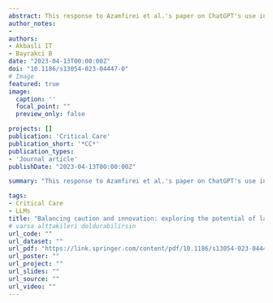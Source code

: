 ```yaml
---
abstract: This response to Azamfirei et al.'s paper on ChatGPT's use in decision-making highlights the need for caution but also underlines the potential benefits of language models. It showcases instances where GPT models have been crucial, like in disaster relief efforts, and suggests that while we must be wary of misapplication, the adaptability of these models promises valuable advancements. Citing the historical resistance to technology, such as calculators in education, it suggests that initial skepticism often gives way to acceptance and innovation. The authors advocate for a balanced view that embraces the positive impacts of emerging technologies, encouraging ongoing dialogue to maximize their societal benefits.
author_notes:
-
authors:
- Akbasli IT
- Bayrakci B
date: "2023-04-13T00:00:00Z"
doi: "10.1186/s13054-023-04447-0"
# Image
featured: true
image:
  caption: ''
  focal_point: ""
  preview_only: false

projects: []
publication: 'Critical Care'
publication_short: '*CC*'
publication_types:
- 'Journal article'
publishDate: "2023-04-13T00:00:00Z"

summary: "This response to Azamfirei et al.'s paper on ChatGPT's use in decision-making highlights the need for caution but also underlines the potential benefits of language models. It showcases instances where GPT models have been crucial, like in disaster relief efforts, and suggests that while we must be wary of misapplication, the adaptability of these models promises valuable advancements. Citing the historical resistance to technology, such as calculators in education, it suggests that initial skepticism often gives way to acceptance and innovation. The authors advocate for a balanced view that embraces the positive impacts of emerging technologies, encouraging ongoing dialogue to maximize their societal benefits."

tags: 
- Critical Care
- LLMs
title: "Balancing caution and ınnovation: exploring the potential of large language models in critical decision-making"
# varsa alttakileri doldurabilirsin
url_code: ""
url_dataset: ""
url_pdf: "https://link.springer.com/content/pdf/10.1186/s13054-023-04447-0.pdf"
url_poster: ""
url_project: ""
url_slides: ""
url_source: ""
url_video: ""
---
```



<!-- 
---
abstract: Özet
author_notes:
-
authors:
- 
-
-
date: "yüklemeyyy-mm-ddT00:00:00Z"
doi: ""
featured: false
image:
  caption: 'Featured on the cover of [*JCB*](https://rupress.org/jcb/issue/209/2)'
  focal_point: ""
  preview_only: false
projects: []
publication: 'dergi ismi'
publication_short: "*dergi ismi kısaltma*"
publication_types:
- "2"
publishDate: "yayınlanmayyy-mm-ddT00:00:00Z"

summary: ""
tags: 
- GPT ile tag bul
title: başlık
# varsa alttakileri doldurabilirsin
url_code: ""
url_dataset: ""
url_pdf: ""
url_poster: ""
url_project: ""
url_slides: ""
url_source: ""
url_video: ""
---


 -->
